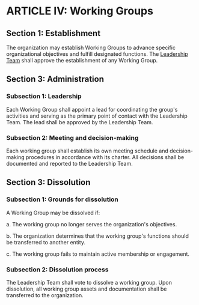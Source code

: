 # ARTICLE IV: Working Groups

## Section 1: Establishment

The organization may establish Working Groups to advance specific organizational objectives and fulfill designated functions. The [Leadership Team](./article_ii.md) shall approve the establishment of any Working Group.

## Section 3: Administration

### Subsection 1: Leadership

Each Working Group shall appoint a lead for coordinating the group's activities and serving as the primary point of contact with the Leadership Team. The lead shall be approved by the Leadership Team.

### Subsection 2: Meeting and decision-making

Each working group shall establish its own meeting schedule and decision-making procedures in accordance with its charter. All decisions shall be documented and reported to the Leadership Team.

## Section 3: Dissolution

### Subsection 1: Grounds for dissolution

A Working Group may be dissolved if:

a. The working group no longer serves the organization's objectives.

b. The organization determines that the working group's functions should be transferred to another entity.

c. The working group fails to maintain active membership or engagement.

### Subsection 2: Dissolution process

The Leadership Team shall vote to dissolve a working group. Upon dissolution, all working group assets and documentation shall be transferred to the organization.

